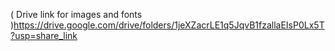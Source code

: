 ( Drive link for images and fonts )https://drive.google.com/drive/folders/1jeXZacrLE1q5JqvB1fzallaEIsP0Lx5T?usp=share_link 
